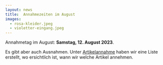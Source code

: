 ```yaml
---
layout: news
title:  Annahmezeiten im August
images:
  - rosa-kleider.jpeg
  - violetter-eingang.jpeg
---
```


Annahmetag im August: __Samstag, 12. August 2023__.

Es gibt aber auch Ausnahmen. Unter [Artikelannahme](./#artikelannahme) haben wir eine Liste erstellt, wo ersichtlich ist, wann wir welche Artikel annehmen.

